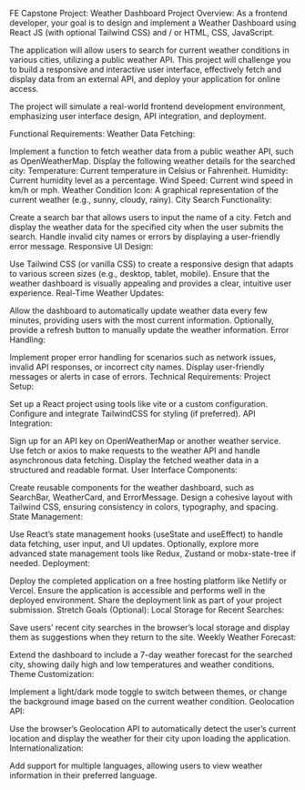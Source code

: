FE Capstone Project: Weather Dashboard
Project Overview:
As a frontend developer, your goal is to design and implement a Weather Dashboard using React JS (with optional Tailwind CSS) and / or HTML, CSS, JavaScript.

The application will allow users to search for current weather conditions in various cities, utilizing a public weather API. This project will challenge you to build a responsive and interactive user interface, effectively fetch and display data from an external API, and deploy your application for online access.

The project will simulate a real-world frontend development environment, emphasizing user interface design, API integration, and deployment.

Functional Requirements:
Weather Data Fetching:

Implement a function to fetch weather data from a public weather API, such as OpenWeatherMap.
Display the following weather details for the searched city:
Temperature: Current temperature in Celsius or Fahrenheit.
Humidity: Current humidity level as a percentage.
Wind Speed: Current wind speed in km/h or mph.
Weather Condition Icon: A graphical representation of the current weather (e.g., sunny, cloudy, rainy).
City Search Functionality:

Create a search bar that allows users to input the name of a city.
Fetch and display the weather data for the specified city when the user submits the search.
Handle invalid city names or errors by displaying a user-friendly error message.
Responsive UI Design:

Use Tailwind CSS (or vanilla CSS) to create a responsive design that adapts to various screen sizes (e.g., desktop, tablet, mobile).
Ensure that the weather dashboard is visually appealing and provides a clear, intuitive user experience.
Real-Time Weather Updates:

Allow the dashboard to automatically update weather data every few minutes, providing users with the most current information.
Optionally, provide a refresh button to manually update the weather information.
Error Handling:

Implement proper error handling for scenarios such as network issues, invalid API responses, or incorrect city names.
Display user-friendly messages or alerts in case of errors.
Technical Requirements:
Project Setup:

Set up a React project using tools like vite or a custom configuration.
Configure and integrate TailwindCSS for styling (if preferred).
API Integration:

Sign up for an API key on OpenWeatherMap or another weather service.
Use fetch or axios to make requests to the weather API and handle asynchronous data fetching.
Display the fetched weather data in a structured and readable format.
User Interface Components:

Create reusable components for the weather dashboard, such as SearchBar, WeatherCard, and ErrorMessage.
Design a cohesive layout with Tailwind CSS, ensuring consistency in colors, typography, and spacing.
State Management:

Use React’s state management hooks (useState and useEffect) to handle data fetching, user input, and UI updates.
Optionally, explore more advanced state management tools like Redux, Zustand or mobx-state-tree if needed.
Deployment:

Deploy the completed application on a free hosting platform like Netlify or Vercel.
Ensure the application is accessible and performs well in the deployed environment.
Share the deployment link as part of your project submission.
Stretch Goals (Optional):
Local Storage for Recent Searches:

Save users’ recent city searches in the browser’s local storage and display them as suggestions when they return to the site.
Weekly Weather Forecast:

Extend the dashboard to include a 7-day weather forecast for the searched city, showing daily high and low temperatures and weather conditions.
Theme Customization:

Implement a light/dark mode toggle to switch between themes, or change the background image based on the current weather condition.
Geolocation API:

Use the browser’s Geolocation API to automatically detect the user’s current location and display the weather for their city upon loading the application.
Internationalization:

Add support for multiple languages, allowing users to view weather information in their preferred language.